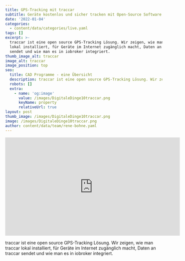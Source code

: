 ```yaml
---
title: GPS-Tracking mit traccar
subtitle: Geräte kostenlos und sicher tracken mit Open-Source Software
date: '2022-01-04'
categories:
  - content/data/categories/live.yaml
tags: []
excerpt: >-
  traccar ist eine open source GPS-Tracking Lösung. Wir zeigen, wie man traccar
  lokal installiert, für Geräte im Internet zugänglich macht, Daten an traccar
  sendet und wie man es in iobroker integriert.
thumb_image_alt: traccar
image_alt: traccar
image_position: top
seo:
  title: CAD Programme - eine Übersicht
  description: traccar ist eine open source GPS-Tracking Lösung. Wir zeigen, wie man traccar lokal installiert und verwendet.
  robots: []
  extra:
    - name: 'og:image'
      value: /images/DigitaleDinge10traccar.png
      keyName: property
      relativeUrl: true
layout: post
thumb_image: /images/DigitaleDinge10traccar.png
image: /images/DigitaleDinge10traccar.png
author: content/data/team/rene-bohne.yaml
---
```

<iframe width="560" height="315"
src="https://www.youtube.com/embed/W2CZtm3aU2M?modestbranding=1"
frameborder="0" allow="accelerometer; autoplay; encrypted-media;
gyroscope; picture-in-picture" allowfullscreen>\\\</iframe>



traccar ist eine open source GPS-Tracking Lösung. Wir zeigen, wie man traccar lokal installiert, für Geräte im Internet zugänglich macht, Daten an traccar sendet und wie man es in iobroker integriert.


